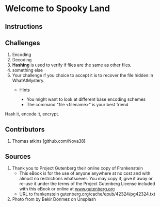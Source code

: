 # Welcome to Spooky Land

## Instructions

## Challenges

1. Encoding
2. Decoding
3. **Hashing** is used to verify if files are the same as other files.
4. something else
5. Your challenge if you choice to accept it is to recover the file hidden in WhatAtMystery.
    * Hints
    
      * You might want to look at different base encoding schemes
      * The command "file \<filename\>" is your best friend


Hash it, encode it, encrypt. 


## Contributors

  1. Thomas atkins [github.com/Nova38]

## Sources

1. Thank you to Project Gutenberg their online copy of Frankenstein
    * This eBook is for the use of anyone anywhere at no cost and with almost no restrictions whatsoever.  You may copy it, give it away or re-use it under the terms of the Project Gutenberg License included with this eBook or online at www.gutenberg.org
    * URL to frankenstein gutenberg.org/cache/epub/42324/pg42324.txt
2. Photo from  by Bekir Dönmez on Unsplash
    

